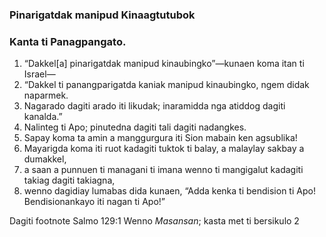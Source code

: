 ### Pinarigatdak manipud Kinaagtutubok

### Kanta ti Panagpangato.

1. “Dakkel[a] pinarigatdak manipud kinaubingko”—kunaen koma itan ti Israel—
2. “Dakkel ti panangparigatda kaniak manipud kinaubingko, ngem didak naparmek.
3. Nagarado dagiti arado iti likudak;
   inaramidda nga atiddog dagiti kanalda.”
4. Nalinteg ti Apo;
   pinutedna dagiti tali dagiti nadangkes.
5. Sapay koma ta amin a manggurgura iti Sion
   mabain ken agsublika!
6. Mayarigda koma iti ruot kadagiti tuktok ti balay, a malaylay sakbay a dumakkel,
7. a saan a punnuen ti managani ti imana
   wenno ti mangigalut kadagiti takiag dagiti takiagna,
8. wenno dagidiay lumabas dida kunaen, “Adda kenka ti bendision ti Apo!
   Bendisionankayo iti nagan ti Apo!”

Dagiti footnote
Salmo 129:1 Wenno *Masansan*; kasta met ti bersikulo 2